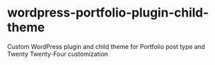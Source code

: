# wordpress-portfolio-plugin-child-theme
Custom WordPress plugin and child theme for Portfolio post type and Twenty Twenty-Four customization
